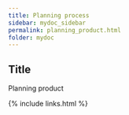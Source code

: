 ```yaml
---
title: Planning process
sidebar: mydoc_sidebar
permalink: planning_product.html
folder: mydoc
---
```


## Title
Planning product


{% include links.html %}
